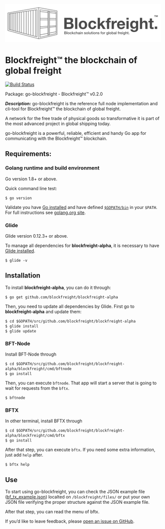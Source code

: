 ![Blockfreight](https://raw.githubusercontent.com/blockfreight/brandmarks/master/blockfreight_logo_m.png)
# **Blockfreight™ the blockchain of global freight**

[![Build Status](https://travis-ci.org/blockfreight/blockfreight-alpha.svg?branch=0.2.0-dev)](https://travis-ci.org/blockfreight/blockfreight-alpha)

Package: go-blockfreight - Blockfreight™ v0.2.0

***Description:*** go-blockfreight is the reference full node implementation and cli-tool for Blockfreight™ the blockchain of global freight.

A network for the free trade of physical goods so transformative it is part of the most advanced project in global shipping today. 

go-blockfreight is a powerful, reliable, efficient and handy Go app for communicating with the Blockfreight™ blockchain.

## Requirements: 

### Golang runtime and build environment
Go version 1.8+ or above. 

Quick command line test:

```
$ go version
```
Validate you have [Go installed](https://golang.org/doc/install) and have defined [`$GOPATH/bin`](https://github.com/tendermint/tendermint/wiki/Setting-GOPATH) in your `$PATH`. For full instructions see [golang.org site](http://golang.org/doc/install.html).

### Glide
Glide version 0.12.3+ or above.

To manage all dependencies for **blockfreight-alpha**, it is necessary to have [Glide installed](https://github.com/Masterminds/glide).
```
$ glide -v
```

## Installation

To install **blockfreight-alpha**, you can do it through:
```
$ go get github.com/blockfreight/blockfreight-alpha
```

Then, you need to update all dependencies by Glide. First go to **blockfreight-alpha** and update them:
```
$ cd $GOPATH/src/github.com/blockfreight/blockfreight-alpha
$ glide install
$ glide update
```

### BFT-Node
Install BFT-Node through
```
$ cd $GOPATH/src/github.com/blockfreight/blockfreight-alpha/blockfreight/cmd/bftnode
$ go install
```

Then, you can execute `bftnode`. That app will start a server that is going to wait for requests from the `bftx`.
```
$ bftnode
```

### BFTX
In other terminal, install BFTX through
```
$ cd $GOPATH/src/github.com/blockfreight/blockfreight-alpha/blockfreight/cmd/bftx
$ go install
```

After that step, you can execute `bftx`. If you need some extra information, just add `help` after.
```
$ bftx help
```

## Use
To start using go-blockfreight, you can check the JSON example file ([bf_tx_example.json](https://github.com/blockfreight/blockfreight-alpha/blob/v0.2.0-dev/blockfreight/files/bf_tx_example.json)) localted on `/blockfreight/files/` or put your own JSON file verifying the proper structure against the JSON example file.

After that step, you can read the menu of bftx.

If you’d like to leave feedback, please [open an issue on GitHub](https://github.com/blockfreight/blockfreight/issues).